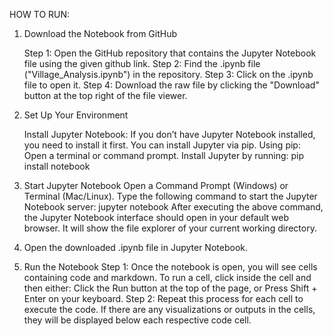 HOW TO RUN:

1. Download the Notebook from GitHub
   
    Step 1: Open the GitHub repository that contains the Jupyter Notebook file using the given github link.
    Step 2: Find the .ipynb file ("Village_Analysis.ipynb") in the repository.
    Step 3: Click on the .ipynb file to open it.
    Step 4: Download the raw file by clicking the "Download" button at the top right of the file viewer.

3. Set Up Your Environment
   
    Install Jupyter Notebook: If you don’t have Jupyter Notebook installed, you need to install it first. You can install Jupyter via pip.
    Using pip:
    Open a terminal or command prompt.
    Install Jupyter by running:
    pip install notebook
   
3. Start Jupyter Notebook
    Open a Command Prompt (Windows) or Terminal (Mac/Linux).
    Type the following command to start the Jupyter Notebook server: jupyter notebook
    After executing the above command, the Jupyter Notebook interface should open in your default web browser. It will show the file explorer of your current working directory.
  
4. Open the downloaded .ipynb file in Jupyter Notebook.
   
5. Run the Notebook
    Step 1: Once the notebook is open, you will see cells containing code and markdown. To run a cell, click inside the cell and then either:
    Click the Run button at the top of the page, or
    Press Shift + Enter on your keyboard.
    Step 2: Repeat this process for each cell to execute the code. If there are any visualizations or outputs in the cells, they will be displayed below each respective code cell.
